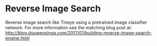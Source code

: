 # Reverse Image Search
Reverse image search like Tineye using a pretrained image classifier network. For more information see the matching blog post at: http://blog.douweosinga.com/2017/01/building-reverse-image-search-engine.html
